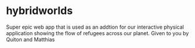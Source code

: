 # hybridworlds
Super epic web app that is used as an addtion for our interactive physical application showing the flow of refugees across our planet. 
Given to you by Quiton and Matthias 